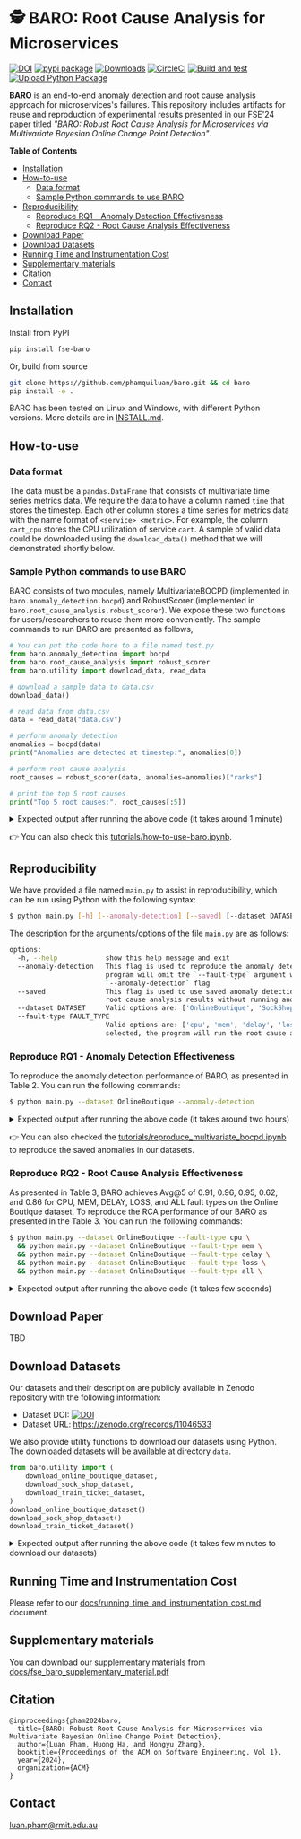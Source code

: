 # 🕵️ BARO: Root Cause Analysis for Microservices 

[![DOI](https://zenodo.org/badge/787200147.svg)](https://zenodo.org/doi/10.5281/zenodo.11063695)
[![pypi package](https://img.shields.io/pypi/v/fse-baro.svg)](https://pypi.org/project/fse-baro)
[![Downloads](https://static.pepy.tech/badge/fse-baro)](https://pepy.tech/project/fse-baro)
[![CircleCI](https://dl.circleci.com/status-badge/img/gh/phamquiluan/baro/tree/main.svg?style=svg)](https://dl.circleci.com/status-badge/redirect/gh/phamquiluan/baro/tree/main)
[![Build and test](https://github.com/phamquiluan/baro/actions/workflows/build-and-test.yml/badge.svg?branch=main)](https://github.com/phamquiluan/baro/actions/workflows/build-and-test.yml)
[![Upload Python Package](https://github.com/phamquiluan/baro/actions/workflows/python-publish.yml/badge.svg)](https://github.com/phamquiluan/baro/actions/workflows/python-publish.yml)

**BARO** is an end-to-end anomaly detection and root cause analysis approach for microservices's failures. This repository includes artifacts for reuse and reproduction of experimental results presented in our FSE'24 paper titled _"BARO: Robust Root Cause Analysis for Microservices via Multivariate Bayesian Online Change Point Detection"_.

**Table of Contents**
  * [Installation](#installation)
  * [How-to-use](#how-to-use)
    + [Data format](#data-format)
    + [Sample Python commands to use BARO](#sample-python-commands-to-use-baro)
  * [Reproducibility](#reproducibility)
    + [Reproduce RQ1 - Anomaly Detection Effectiveness](#reproduce-rq1---anomaly-detection-effectiveness)
    + [Reproduce RQ2 - Root Cause Analysis Effectiveness](#reproduce-rq2---root-cause-analysis-effectiveness)
  * [Download Paper](#download-paper)
  * [Download Datasets](#download-datasets)
  * [Running Time and Instrumentation Cost](#running-time-and-instrumentation-cost)
  * [Supplementary materials](#supplementary-materials)
  * [Citation](#citation)
  * [Contact](#contact)

## Installation

Install from PyPI

```bash
pip install fse-baro
```

Or, build from source

```bash
git clone https://github.com/phamquiluan/baro.git && cd baro
pip install -e .
```

BARO has been tested on Linux and Windows, with different Python versions. More details are in [INSTALL.md](./INSTALL.md).

## How-to-use

### Data format

The data must be a `pandas.DataFrame` that consists of multivariate time series metrics data. We require the data to have a column named `time` that stores the timestep. Each other column stores a time series for metrics data with the name format of `<service>_<metric>`. For example, the column `cart_cpu` stores the CPU utilization of service `cart`. A sample of valid data could be downloaded using the `download_data()` method that we will demonstrated shortly below.


### Sample Python commands to use BARO

BARO consists of two modules, namely MultivariateBOCPD (implemented in `baro.anomaly_detection.bocpd`) and RobustScorer (implemented in `baro.root_cause_analysis.robust_scorer`). We expose these two functions for users/researchers to reuse them more conveniently. The sample commands to run BARO are presented as follows,

```python
# You can put the code here to a file named test.py
from baro.anomaly_detection import bocpd
from baro.root_cause_analysis import robust_scorer
from baro.utility import download_data, read_data

# download a sample data to data.csv
download_data()

# read data from data.csv
data = read_data("data.csv")

# perform anomaly detection 
anomalies = bocpd(data) 
print("Anomalies are detected at timestep:", anomalies[0])

# perform root cause analysis
root_causes = robust_scorer(data, anomalies=anomalies)["ranks"]

# print the top 5 root causes
print("Top 5 root causes:", root_causes[:5])
```

<details>
<summary>Expected output after running the above code (it takes around 1 minute)</summary>

```
$ python test.py
Downloading data.csv..: 100%|████████████████████████████████| 570k/570k [00:00<00:00, 17.1MiB/s]
Anomalies are detected at timestep: 243
Top 5 root causes: ['checkoutservice_latency', 'cartservice_mem', 'cartservice_latency', 'cartservice_cpu', 'main_mem']
```
</details>

👉 You can also check this [tutorials/how-to-use-baro.ipynb](tutorials/how-to-use-baro.ipynb).


## Reproducibility

We have provided a file named `main.py` to assist in reproducibility, which can be run using Python with the following syntax:

```bash
$ python main.py [-h] [--anomaly-detection] [--saved] [--dataset DATASET] [--fault-type FAULT_TYPE]
```

The description for the arguments/options of the file `main.py` are as follows:
```bash
options:
  -h, --help            show this help message and exit
  --anomaly-detection   This flag is used to reproduce the anomaly detection results. The
                        program will omit the `--fault-type` argument when using the
                        `--anomaly-detection` flag
  --saved               This flag is used to use saved anomaly detection results to reproduce
                        root cause analysis results without running anomaly detection again
  --dataset DATASET     Valid options are: ['OnlineBoutique', 'SockShop', and 'TrainTicket']
  --fault-type FAULT_TYPE
                        Valid options are: ['cpu', 'mem', 'delay', 'loss', and 'all']. If 'all' is
                        selected, the program will run the root cause analysis for all fault types
```


### Reproduce RQ1 - Anomaly Detection Effectiveness

To reproduce the anomaly detection performance of BARO, as presented in Table 2. You can run the following commands:

```bash
$ python main.py --dataset OnlineBoutique --anomaly-detection
```

<details>
<summary>Expected output after running the above code (it takes around two hours)</summary>

<br />

The results are a bit better than the numbers presented in the paper (Table 2).
```
====== Reproduce BOCPD =====
Dataset: fse-ob
Precision: 0.76
Recall   : 1.00
F1       : 0.87
```
</details>

👉 You can also checked the [tutorials/reproduce_multivariate_bocpd.ipynb](tutorials/reproduce_multivariate_bocpd.ipynb) to reproduce the saved anomalies in our datasets.

### Reproduce RQ2 - Root Cause Analysis Effectiveness

As presented in Table 3, BARO achieves Avg@5 of 0.91, 0.96, 0.95, 0.62, and 0.86 for CPU, MEM, DELAY, LOSS, and ALL fault types on the Online Boutique dataset. To reproduce the RCA performance of our BARO as presented in the Table 3. You can run the following commands:

```bash
$ python main.py --dataset OnlineBoutique --fault-type cpu \
  && python main.py --dataset OnlineBoutique --fault-type mem \
  && python main.py --dataset OnlineBoutique --fault-type delay \
  && python main.py --dataset OnlineBoutique --fault-type loss \
  && python main.py --dataset OnlineBoutique --fault-type all \
```


<details>
<summary>Expected output after running the above code (it takes few seconds)</summary>

```
Running: 100%|███████████████████████████████████████████████████| 25/25 [00:02<00:00, 11.94it/s]
====== Reproduce BARO =====
Dataset   : fse-ob
Fault type: cpu
Avg@5 Acc : 0.91

Running: 100%|███████████████████████████████████████████████████| 25/25 [00:02<00:00, 12.10it/s]
====== Reproduce BARO =====
Dataset   : fse-ob
Fault type: mem
Avg@5 Acc : 0.96

Running: 100%|███████████████████████████████████████████████████| 25/25 [00:01<00:00, 12.73it/s]
====== Reproduce BARO =====
Dataset   : fse-ob
Fault type: delay
Avg@5 Acc : 0.95

Running: 100%|███████████████████████████████████████████████████| 25/25 [00:02<00:00, 12.35it/s]
====== Reproduce BARO =====
Dataset   : fse-ob
Fault type: loss
Avg@5 Acc : 0.62

Running: 100%|█████████████████████████████████████████████████| 100/100 [00:06<00:00, 15.82it/s]
====== Reproduce BARO =====
Dataset   : fse-ob
Fault type: all
Avg@5 Acc : 0.86
```
</details>






## Download Paper

TBD

## Download Datasets

Our datasets and their description are publicly available in Zenodo repository with the following information:

- Dataset DOI: [![DOI](https://zenodo.org/badge/DOI/10.5281/zenodo.11046533.svg)](https://doi.org/10.5281/zenodo.11046533)
- Dataset URL: https://zenodo.org/records/11046533

We also provide utility functions to download our datasets using Python. The downloaded datasets will be available at directory `data`.

```python
from baro.utility import (
    download_online_boutique_dataset,
    download_sock_shop_dataset,
    download_train_ticket_dataset,
)
download_online_boutique_dataset()
download_sock_shop_dataset()
download_train_ticket_dataset()
```
<details>
<summary>Expected output after running the above code (it takes few minutes to download our datasets)</summary>

```
$ python test.py
Downloading fse-ob.zip..: 100%|██████████| 151M/151M [01:03<00:00, 2.38MiB/s]
Downloading fse-ss.zip..: 100%|██████████| 127M/127M [00:23<00:00, 5.49MiB/s]
Downloading fse-tt.zip..: 100%|██████████| 286M/286M [00:56<00:00, 5.10MiB/s]
```
</details>


## Running Time and Instrumentation Cost

Please refer to our [docs/running_time_and_instrumentation_cost.md](docs/running_time_and_instrumentation_cost.md) document.


## Supplementary materials

You can download our supplementary materials from [docs/fse_baro_supplementary_material.pdf](docs/fse_baro_supplementary_material.pdf)

## Citation

```
@inproceedings{pham2024baro,
  title={BARO: Robust Root Cause Analysis for Microservices via Multivariate Bayesian Online Change Point Detection},
  author={Luan Pham, Huong Ha, and Hongyu Zhang},
  booktitle={Proceedings of the ACM on Software Engineering, Vol 1},
  year={2024},
  organization={ACM}
}
```

## Contact

[luan.pham\@rmit.edu.au](mailto:luan.pham@rmit.edu.au?subject=BARO)
